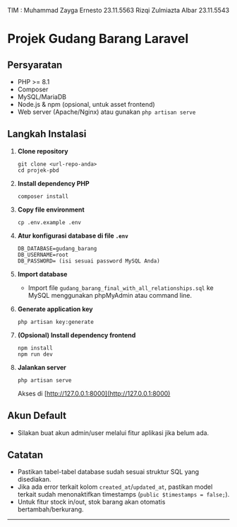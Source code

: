 TIM : Muhammad Zayga Ernesto 23.11.5563
      Rizqi Zulmiazta Albar	 23.11.5543
  

# Projek Gudang Barang Laravel

## Persyaratan
- PHP >= 8.1
- Composer
- MySQL/MariaDB
- Node.js & npm (opsional, untuk asset frontend)
- Web server (Apache/Nginx) atau gunakan `php artisan serve`

## Langkah Instalasi

1. **Clone repository**
   ```
   git clone <url-repo-anda>
   cd projek-pbd
   ```

2. **Install dependency PHP**
   ```
   composer install
   ```

3. **Copy file environment**
   ```
   cp .env.example .env
   ```

4. **Atur konfigurasi database di file `.env`**
   ```
   DB_DATABASE=gudang_barang
   DB_USERNAME=root
   DB_PASSWORD= (isi sesuai password MySQL Anda)
   ```

5. **Import database**
   - Import file `gudang_barang_final_with_all_relationships.sql` ke MySQL menggunakan phpMyAdmin atau command line.

6. **Generate application key**
   ```
   php artisan key:generate
   ```

7. **(Opsional) Install dependency frontend**
   ```
   npm install
   npm run dev
   ```

8. **Jalankan server**
   ```
   php artisan serve
   ```
   Akses di [http://127.0.0.1:8000](http://127.0.0.1:8000)

## Akun Default
- Silakan buat akun admin/user melalui fitur aplikasi jika belum ada.

## Catatan
- Pastikan tabel-tabel database sudah sesuai struktur SQL yang disediakan.
- Jika ada error terkait kolom `created_at`/`updated_at`, pastikan model terkait sudah menonaktifkan timestamps (`public $timestamps = false;`).
- Untuk fitur stock in/out, stok barang akan otomatis bertambah/berkurang.

---
